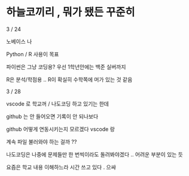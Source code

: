# 하늘코끼리 , 뭐가 됐든 꾸준히

 3 / 24 
 
 노베이스 나
 
 Python / R  사용이 목표
 
 파이썬은 그냥 코딩용? 우선 1학년안에는 백준 실버까지 
 
 R은 분석/학점용 .. R이 확실히 수학쪽에 머가 있는 것 같음
 


 3 / 28
 
 vscode 로 학교꺼 / 나도코딩 하고 있기는 한데
 
 github 는 안 들어오면 기록이 안 되나보다 
 
 github 어떻게 연동시키는지 모르겠다 vscode 랑
 
 계속 파일 불러와야 하는 걸까 ??
 
 나도코딩은 나중에 문제들만 한 번씩이라도 돌려봐야겠다 .. 어려운 부분이 있는 듯
 
 요즘은 학교 내용 이해하느라 시간 쓰고 있다 . 으쌰
